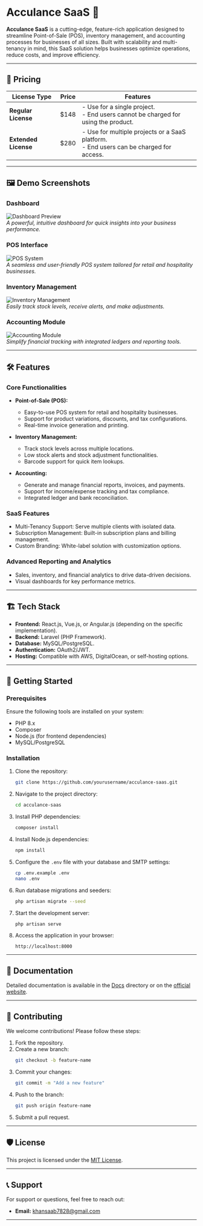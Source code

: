 # Acculance SaaS 🌟  
**Acculance SaaS** is a cutting-edge, feature-rich application designed to streamline Point-of-Sale (POS), inventory management, and accounting processes for businesses of all sizes. Built with scalability and multi-tenancy in mind, this SaaS solution helps businesses optimize operations, reduce costs, and improve efficiency.

---

## 🛒 Pricing  

| **License Type**        | **Price**     | **Features**                                                                                 |  
|--------------------------|---------------|---------------------------------------------------------------------------------------------|  
| **Regular License**      | $148           | - Use for a single project. <br> - End users cannot be charged for using the product.       |  
| **Extended License**     | $280          | - Use for multiple projects or a SaaS platform. <br> - End users can be charged for access. |  


---

## 🖼️ Demo Screenshots  
### Dashboard  
![Dashboard Preview](Dashboard-·-Acculance-SaaS.png)  
*A powerful, intuitive dashboard for quick insights into your business performance.*

### POS Interface  
![POS System](POS-·-Acculance-SaaS.png)  
*A seamless and user-friendly POS system tailored for retail and hospitality businesses.*

### Inventory Management  
![Inventory Management](Inventory-·-Acculance-SaaS.png)  
*Easily track stock levels, receive alerts, and make adjustments.*

### Accounting Module  
![Accounting Module](./path/to/accounting.jpg)  
*Simplify financial tracking with integrated ledgers and reporting tools.*

---

## 🛠️ Features  

### **Core Functionalities**  
- **Point-of-Sale (POS):**  
  - Easy-to-use POS system for retail and hospitality businesses.  
  - Support for product variations, discounts, and tax configurations.  
  - Real-time invoice generation and printing.  

- **Inventory Management:**  
  - Track stock levels across multiple locations.  
  - Low stock alerts and stock adjustment functionalities.  
  - Barcode support for quick item lookups.  

- **Accounting:**  
  - Generate and manage financial reports, invoices, and payments.  
  - Support for income/expense tracking and tax compliance.  
  - Integrated ledger and bank reconciliation.  

### **SaaS Features**  
- Multi-Tenancy Support: Serve multiple clients with isolated data.  
- Subscription Management: Built-in subscription plans and billing management.  
- Custom Branding: White-label solution with customization options.  

### **Advanced Reporting and Analytics**  
- Sales, inventory, and financial analytics to drive data-driven decisions.  
- Visual dashboards for key performance metrics.  

---

## 🏗️ Tech Stack  
- **Frontend:** React.js, Vue.js, or Angular.js (depending on the specific implementation).  
- **Backend:** Laravel (PHP Framework).  
- **Database:** MySQL/PostgreSQL.  
- **Authentication:** OAuth2/JWT.  
- **Hosting:** Compatible with AWS, DigitalOcean, or self-hosting options.  

---

## 🚀 Getting Started  

### **Prerequisites**  
Ensure the following tools are installed on your system:  
- PHP 8.x  
- Composer  
- Node.js (for frontend dependencies)  
- MySQL/PostgreSQL  

### **Installation**  
1. Clone the repository:  
   ```bash  
   git clone https://github.com/yourusername/acculance-saas.git  
   ```  

2. Navigate to the project directory:  
   ```bash  
   cd acculance-saas  
   ```  

3. Install PHP dependencies:  
   ```bash  
   composer install  
   ```  

4. Install Node.js dependencies:  
   ```bash  
   npm install  
   ```  

5. Configure the `.env` file with your database and SMTP settings:  
   ```bash  
   cp .env.example .env  
   nano .env  
   ```  

6. Run database migrations and seeders:  
   ```bash  
   php artisan migrate --seed  
   ```  

7. Start the development server:  
   ```bash  
   php artisan serve  
   ```  

8. Access the application in your browser:  
   ```  
   http://localhost:8000  
   ```  

---

## 📖 Documentation  
Detailed documentation is available in the [Docs](./docs) directory or on the [official website](#).  

---

## 🤝 Contributing  
We welcome contributions! Please follow these steps:  
1. Fork the repository.  
2. Create a new branch:  
   ```bash  
   git checkout -b feature-name  
   ```  
3. Commit your changes:  
   ```bash  
   git commit -m "Add a new feature"  
   ```  
4. Push to the branch:  
   ```bash  
   git push origin feature-name  
   ```  
5. Submit a pull request.  

---

## 🛡️ License  
This project is licensed under the [MIT License](./LICENSE).  

---

## 📞 Support  
For support or questions, feel free to reach out:  
- **Email:** khansaab7828@gmail.com  

---
